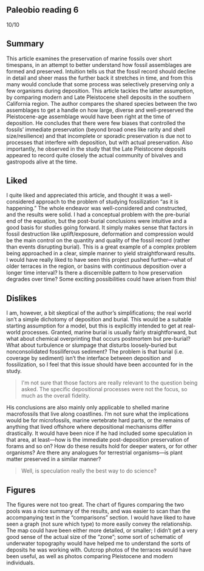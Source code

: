 ## Paleobio reading 6 

10/10

## Summary
This article examines the preservation of marine fossils over short timespans, in an attempt to better understand how fossil assemblages are formed and preserved. Intuition tells us that the fossil record should decline in detail and sheer mass the further back it stretches in time, and from this many would conclude that some process was selectively preserving only a few organisms during deposition. This article tackles the latter assumption, by comparing modern and Late Pleistocene shell deposits in the southern California region. The author compares the shared species between the two assemblages to get a handle on how large, diverse and well-preserved the Pleistocene-age assemblage would have been right at the time of deposition. He concludes that there were few biases that controlled the fossils’ immediate preservation (beyond broad ones like rarity and shell size/resilience) and that incomplete or sporadic preservation is due not to processes that interfere with deposition, but with actual preservation. Also importantly, he observed in the study that the Late Pleistocene deposits appeared to record quite closely the actual community of bivalves and gastropods alive at the time. 

## Liked
I quite liked and appreciated this article, and thought it was a well-considered approach to the problem of studying fossilization “as it is happening.” The whole endeavor was well-considered and constructed, and the results were solid. I had a conceptual problem with the pre-burial end of the equation, but the post-burial conclusions were intuitive and a good basis for studies going forward. It simply makes sense that factors in fossil destruction like uplift/exposure, deformation and compression would be the main control on the quantity and quality of the fossil record (rather than events disrupting burial). This is a great example of a complex problem being approached in a clear, simple manner to yield straightforward results. I would have really liked to have seen this project pushed further—what of older terraces in the region, or basins with continuous deposition over a longer time interval? Is there a discernible pattern to how preservation degrades over time? Some exciting possibilities could have arisen from this!

## Dislikes
I am, however, a bit skeptical of the author’s simplifications; the real world isn’t a simple dichotomy of deposition and burial. This would be a suitable starting assumption for a model, but this is explicitly intended to get at real-world processes. Granted, marine burial is usually fairly straightforward, but what about chemical overprinting that occurs postmortem but pre-burial? What about turbulence or slumpage that disturbs loosely-buried but nonconsolidated fossiliferous sediment? The problem is that burial (i.e. coverage by sediment) isn’t the interface between deposition and fossilization, so I feel that this issue should have been accounted for in the study. 

> I'm not sure that those factors are really relevant to the question being asked. The specific depositional processes were not the focus, so much as the overall fidelity.

His conclusions are also mainly only applicable to shelled marine macrofossils that live along coastlines. I’m not sure what the implications would be for microfossils, marine vertebrate hard parts, or the remains of anything that lived offshore where depositional mechanisms differ drastically. It would have been nice if he had included some speculation in that area, at least—how is the immediate post-deposition preservation of forams and so on? How do these results hold for deeper waters, or for other organisms? Are there any analogues for terrestrial organisms—is plant matter preserved in a similar manner? 

> Well, is speculation really the best way to do science?

## Figures
The figures were not too great. The chart of figures comparing the two pools was a nice summary of the results, and was easier to scan than the accompanying text in the “comparisons” section. I would have liked to have seen a graph (not sure which type) to more easily convey the relationship. 
The map could have been either more detailed, or smaller; I didn’t get a very good sense of the actual size of the “zone”; some sort of schematic of underwater topography would have helped me to understand the sorts of deposits he was working with. Outcrop photos of the terraces would have been useful, as well as photos comparing Pleistocene and modern individuals. 
